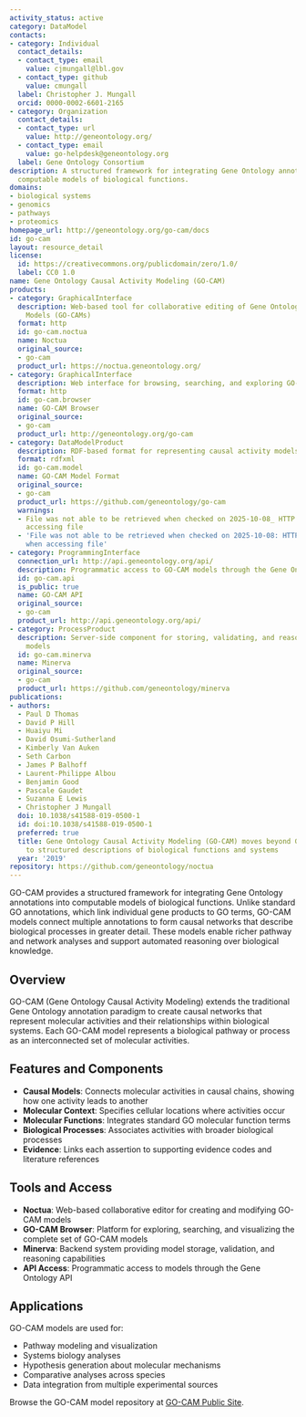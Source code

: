 ```yaml
---
activity_status: active
category: DataModel
contacts:
- category: Individual
  contact_details:
  - contact_type: email
    value: cjmungall@lbl.gov
  - contact_type: github
    value: cmungall
  label: Christopher J. Mungall
  orcid: 0000-0002-6601-2165
- category: Organization
  contact_details:
  - contact_type: url
    value: http://geneontology.org/
  - contact_type: email
    value: go-helpdesk@geneontology.org
  label: Gene Ontology Consortium
description: A structured framework for integrating Gene Ontology annotations into
  computable models of biological functions.
domains:
- biological systems
- genomics
- pathways
- proteomics
homepage_url: http://geneontology.org/go-cam/docs
id: go-cam
layout: resource_detail
license:
  id: https://creativecommons.org/publicdomain/zero/1.0/
  label: CC0 1.0
name: Gene Ontology Causal Activity Modeling (GO-CAM)
products:
- category: GraphicalInterface
  description: Web-based tool for collaborative editing of Gene Ontology Causal Activity
    Models (GO-CAMs)
  format: http
  id: go-cam.noctua
  name: Noctua
  original_source:
  - go-cam
  product_url: https://noctua.geneontology.org/
- category: GraphicalInterface
  description: Web interface for browsing, searching, and exploring GO-CAM models
  format: http
  id: go-cam.browser
  name: GO-CAM Browser
  original_source:
  - go-cam
  product_url: http://geneontology.org/go-cam
- category: DataModelProduct
  description: RDF-based format for representing causal activity models in Gene Ontology
  format: rdfxml
  id: go-cam.model
  name: GO-CAM Model Format
  original_source:
  - go-cam
  product_url: https://github.com/geneontology/go-cam
  warnings:
  - File was not able to be retrieved when checked on 2025-10-08_ HTTP 404 error when
    accessing file
  - 'File was not able to be retrieved when checked on 2025-10-08: HTTP 404 error
    when accessing file'
- category: ProgrammingInterface
  connection_url: http://api.geneontology.org/api/
  description: Programmatic access to GO-CAM models through the Gene Ontology API
  id: go-cam.api
  is_public: true
  name: GO-CAM API
  original_source:
  - go-cam
  product_url: http://api.geneontology.org/api/
- category: ProcessProduct
  description: Server-side component for storing, validating, and reasoning over GO-CAM
    models
  id: go-cam.minerva
  name: Minerva
  original_source:
  - go-cam
  product_url: https://github.com/geneontology/minerva
publications:
- authors:
  - Paul D Thomas
  - David P Hill
  - Huaiyu Mi
  - David Osumi-Sutherland
  - Kimberly Van Auken
  - Seth Carbon
  - James P Balhoff
  - Laurent-Philippe Albou
  - Benjamin Good
  - Pascale Gaudet
  - Suzanna E Lewis
  - Christopher J Mungall
  doi: 10.1038/s41588-019-0500-1
  id: doi:10.1038/s41588-019-0500-1
  preferred: true
  title: Gene Ontology Causal Activity Modeling (GO-CAM) moves beyond GO annotations
    to structured descriptions of biological functions and systems
  year: '2019'
repository: https://github.com/geneontology/noctua
---
```

GO-CAM provides a structured framework for integrating Gene Ontology annotations into 
computable models of biological functions. Unlike standard GO annotations, which link 
individual gene products to GO terms, GO-CAM models connect multiple annotations to 
form causal networks that describe biological processes in greater detail. These models 
enable richer pathway and network analyses and support automated reasoning over 
biological knowledge.

## Overview

GO-CAM (Gene Ontology Causal Activity Modeling) extends the traditional Gene Ontology annotation paradigm to create causal networks that represent molecular activities and their relationships within biological systems. Each GO-CAM model represents a biological pathway or process as an interconnected set of molecular activities.

## Features and Components

- **Causal Models**: Connects molecular activities in causal chains, showing how one activity leads to another
- **Molecular Context**: Specifies cellular locations where activities occur
- **Molecular Functions**: Integrates standard GO molecular function terms
- **Biological Processes**: Associates activities with broader biological processes
- **Evidence**: Links each assertion to supporting evidence codes and literature references

## Tools and Access

- **Noctua**: Web-based collaborative editor for creating and modifying GO-CAM models
- **GO-CAM Browser**: Platform for exploring, searching, and visualizing the complete set of GO-CAM models
- **Minerva**: Backend system providing model storage, validation, and reasoning capabilities
- **API Access**: Programmatic access to models through the Gene Ontology API

## Applications

GO-CAM models are used for:
- Pathway modeling and visualization
- Systems biology analyses
- Hypothesis generation about molecular mechanisms
- Comparative analyses across species
- Data integration from multiple experimental sources

Browse the GO-CAM model repository at [GO-CAM Public Site](http://geneontology.org/go-cam).